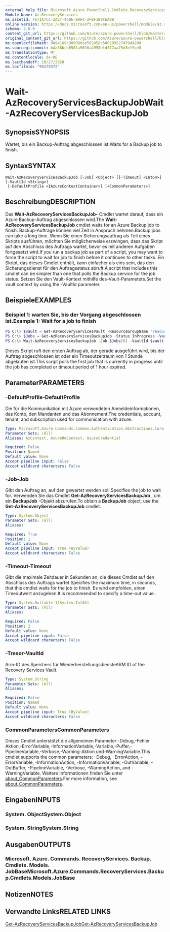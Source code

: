 ```yaml
---
external help file: Microsoft.Azure.PowerShell.Cmdlets.RecoveryServices.Backup.dll-Help.xml
Module Name: Az.RecoveryServices
ms.assetid: F671A7CC-2A27-460E-B064-2FBF1B9C6A0B
online version: https://docs.microsoft.com/en-us/powershell/module/az.recoveryservices/wait-azrecoveryservicesbackupjob
schema: 2.0.0
content_git_url: https://github.com/Azure/azure-powershell/blob/master/src/RecoveryServices/RecoveryServices/help/Wait-AzRecoveryServicesBackupJob.md
original_content_git_url: https://github.com/Azure/azure-powershell/blob/master/src/RecoveryServices/RecoveryServices/help/Wait-AzRecoveryServicesBackupJob.md
ms.openlocfilehash: d494169c989096ce562858c500289527479d42dd
ms.sourcegitcommit: b4a38bcb0501a9016a4998efd377aa75d3ef9ce8
ms.translationtype: MT
ms.contentlocale: de-DE
ms.lasthandoff: 10/27/2020
ms.locfileid: "94179372"
---
```

# <span data-ttu-id="17e5c-101">Wait-AzRecoveryServicesBackupJob</span><span class="sxs-lookup"><span data-stu-id="17e5c-101">Wait-AzRecoveryServicesBackupJob</span></span>

## <span data-ttu-id="17e5c-102">Synopsis</span><span class="sxs-lookup"><span data-stu-id="17e5c-102">SYNOPSIS</span></span>

<span data-ttu-id="17e5c-103">Wartet, bis ein Backup-Auftrag abgeschlossen ist.</span><span class="sxs-lookup"><span data-stu-id="17e5c-103">Waits for a Backup job to finish.</span></span>

## <span data-ttu-id="17e5c-104">Syntax</span><span class="sxs-lookup"><span data-stu-id="17e5c-104">SYNTAX</span></span>

```
Wait-AzRecoveryServicesBackupJob [-Job] <Object> [[-Timeout] <Int64>] [-VaultId <String>]
 [-DefaultProfile <IAzureContextContainer>] [<CommonParameters>]
```

## <span data-ttu-id="17e5c-105">Beschreibung</span><span class="sxs-lookup"><span data-stu-id="17e5c-105">DESCRIPTION</span></span>

<span data-ttu-id="17e5c-106">Das **Wait-AzRecoveryServicesBackupJob-** Cmdlet wartet darauf, dass ein Azure Backup-Auftrag abgeschlossen wird.</span><span class="sxs-lookup"><span data-stu-id="17e5c-106">The **Wait-AzRecoveryServicesBackupJob** cmdlet waits for an Azure Backup job to finish.</span></span>
<span data-ttu-id="17e5c-107">Backup-Aufträge können viel Zeit in Anspruch nehmen.</span><span class="sxs-lookup"><span data-stu-id="17e5c-107">Backup jobs can take a long time.</span></span>
<span data-ttu-id="17e5c-108">Wenn Sie einen Sicherungsauftrag als Teil eines Skripts ausführen, möchten Sie möglicherweise erzwingen, dass das Skript auf den Abschluss des Auftrags wartet, bevor es mit anderen Aufgaben fortgesetzt wird.</span><span class="sxs-lookup"><span data-stu-id="17e5c-108">If you run a backup job as part of a script, you may want to force the script to wait for job to finish before it continues to other tasks.</span></span>
<span data-ttu-id="17e5c-109">Ein Skript, das dieses Cmdlet enthält, kann einfacher als eins sein, das den Sicherungsdienst für den Auftragsstatus abruft.</span><span class="sxs-lookup"><span data-stu-id="17e5c-109">A script that includes this cmdlet can be simpler than one that polls the Backup service for the job status.</span></span>
<span data-ttu-id="17e5c-110">Setzen Sie den Vault-Kontext mithilfe des-Vault-Parameters.</span><span class="sxs-lookup"><span data-stu-id="17e5c-110">Set the vault context by using the -VaultId parameter.</span></span>

## <span data-ttu-id="17e5c-111">Beispiele</span><span class="sxs-lookup"><span data-stu-id="17e5c-111">EXAMPLES</span></span>

### <span data-ttu-id="17e5c-112">Beispiel 1: warten Sie, bis der Vorgang abgeschlossen ist.</span><span class="sxs-lookup"><span data-stu-id="17e5c-112">Example 1: Wait for a job to finish</span></span>

```powershell
PS C:\> $vault = Get-AzRecoveryServicesVault -ResourceGroupName "resourceGroup" -Name "vaultName"
PS C:\> $Jobs = Get-AzRecoveryServicesBackupJob -Status InProgress -VaultId $vault.ID
PS C:\> Wait-AzRecoveryServicesBackupJob -Job $Jobs[0] -VaultId $vault.ID -Timeout 3600
```

<span data-ttu-id="17e5c-113">Dieses Skript ruft den ersten Auftrag ab, der gerade ausgeführt wird, bis der Auftrag abgeschlossen ist oder ein Timeoutzeitraum von 1 Stunde abgelaufen ist.</span><span class="sxs-lookup"><span data-stu-id="17e5c-113">This script polls the first job that is currently in progress until the job has completed or timeout period of 1 hour expired.</span></span>

## <span data-ttu-id="17e5c-114">Parameter</span><span class="sxs-lookup"><span data-stu-id="17e5c-114">PARAMETERS</span></span>

### <span data-ttu-id="17e5c-115">-DefaultProfile</span><span class="sxs-lookup"><span data-stu-id="17e5c-115">-DefaultProfile</span></span>

<span data-ttu-id="17e5c-116">Die für die Kommunikation mit Azure verwendeten Anmeldeinformationen, das Konto, den Mandanten und das Abonnement.</span><span class="sxs-lookup"><span data-stu-id="17e5c-116">The credentials, account, tenant, and subscription used for communication with azure.</span></span>

```yaml
Type: Microsoft.Azure.Commands.Common.Authentication.Abstractions.Core.IAzureContextContainer
Parameter Sets: (All)
Aliases: AzContext, AzureRmContext, AzureCredential

Required: False
Position: Named
Default value: None
Accept pipeline input: False
Accept wildcard characters: False
```

### <span data-ttu-id="17e5c-117">-Job</span><span class="sxs-lookup"><span data-stu-id="17e5c-117">-Job</span></span>

<span data-ttu-id="17e5c-118">Gibt den Auftrag an, auf den gewartet werden soll.</span><span class="sxs-lookup"><span data-stu-id="17e5c-118">Specifies the job to wait for.</span></span>
<span data-ttu-id="17e5c-119">Verwenden Sie das Cmdlet **Get-AzRecoveryServicesBackupJob** , um ein **BackupJob** -Objekt abzurufen.</span><span class="sxs-lookup"><span data-stu-id="17e5c-119">To obtain a **BackupJob** object, use the **Get-AzRecoveryServicesBackupJob** cmdlet.</span></span>

```yaml
Type: System.Object
Parameter Sets: (All)
Aliases:

Required: True
Position: 1
Default value: None
Accept pipeline input: True (ByValue)
Accept wildcard characters: False
```

### <span data-ttu-id="17e5c-120">-Timeout</span><span class="sxs-lookup"><span data-stu-id="17e5c-120">-Timeout</span></span>

<span data-ttu-id="17e5c-121">Gibt die maximale Zeitdauer in Sekunden an, die dieses Cmdlet auf den Abschluss des Auftrags wartet.</span><span class="sxs-lookup"><span data-stu-id="17e5c-121">Specifies the maximum time, in seconds, that this cmdlet waits for the job to finish.</span></span>
<span data-ttu-id="17e5c-122">Es wird empfohlen, einen Timeoutwert anzugeben.</span><span class="sxs-lookup"><span data-stu-id="17e5c-122">It is recommended to specify a time-out value.</span></span>

```yaml
Type: System.Nullable`1[System.Int64]
Parameter Sets: (All)
Aliases:

Required: False
Position: 2
Default value: None
Accept pipeline input: False
Accept wildcard characters: False
```

### <span data-ttu-id="17e5c-123">-Tresor</span><span class="sxs-lookup"><span data-stu-id="17e5c-123">-VaultId</span></span>

<span data-ttu-id="17e5c-124">Arm-ID des Speichers für Wiederherstellungsdienste</span><span class="sxs-lookup"><span data-stu-id="17e5c-124">ARM ID of the Recovery Services Vault.</span></span>

```yaml
Type: System.String
Parameter Sets: (All)
Aliases:

Required: False
Position: Named
Default value: None
Accept pipeline input: True (ByValue)
Accept wildcard characters: False
```

### <span data-ttu-id="17e5c-125">CommonParameters</span><span class="sxs-lookup"><span data-stu-id="17e5c-125">CommonParameters</span></span>
<span data-ttu-id="17e5c-126">Dieses Cmdlet unterstützt die allgemeinen Parameter:-Debug,-Fehler Aktion,-ErrorVariable,-InformationVariable,-Variable,-Puffer,-PipelineVariable,-Verbose,-Warning-Aktion und-WarningVariable.</span><span class="sxs-lookup"><span data-stu-id="17e5c-126">This cmdlet supports the common parameters: -Debug, -ErrorAction, -ErrorVariable, -InformationAction, -InformationVariable, -OutVariable, -OutBuffer, -PipelineVariable, -Verbose, -WarningAction, and -WarningVariable.</span></span> <span data-ttu-id="17e5c-127">Weitere Informationen finden Sie unter [about_CommonParameters](http://go.microsoft.com/fwlink/?LinkID=113216).</span><span class="sxs-lookup"><span data-stu-id="17e5c-127">For more information, see [about_CommonParameters](http://go.microsoft.com/fwlink/?LinkID=113216).</span></span>

## <span data-ttu-id="17e5c-128">Eingaben</span><span class="sxs-lookup"><span data-stu-id="17e5c-128">INPUTS</span></span>

### <span data-ttu-id="17e5c-129">System. Object</span><span class="sxs-lookup"><span data-stu-id="17e5c-129">System.Object</span></span>

### <span data-ttu-id="17e5c-130">System. String</span><span class="sxs-lookup"><span data-stu-id="17e5c-130">System.String</span></span>

## <span data-ttu-id="17e5c-131">Ausgaben</span><span class="sxs-lookup"><span data-stu-id="17e5c-131">OUTPUTS</span></span>

### <span data-ttu-id="17e5c-132">Microsoft. Azure. Commands. RecoveryServices. Backup. Cmdlets. Models. JobBase</span><span class="sxs-lookup"><span data-stu-id="17e5c-132">Microsoft.Azure.Commands.RecoveryServices.Backup.Cmdlets.Models.JobBase</span></span>

## <span data-ttu-id="17e5c-133">Notizen</span><span class="sxs-lookup"><span data-stu-id="17e5c-133">NOTES</span></span>

## <span data-ttu-id="17e5c-134">Verwandte Links</span><span class="sxs-lookup"><span data-stu-id="17e5c-134">RELATED LINKS</span></span>

[<span data-ttu-id="17e5c-135">Get-AzRecoveryServicesBackupJob</span><span class="sxs-lookup"><span data-stu-id="17e5c-135">Get-AzRecoveryServicesBackupJob</span></span>](./Get-AzRecoveryServicesBackupJob.md)
